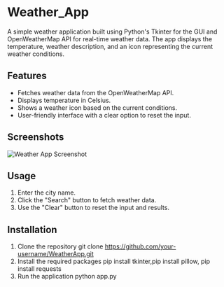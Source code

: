 # Weather_App

A simple weather application built using Python's Tkinter for the GUI and OpenWeatherMap API for real-time weather data. The app displays the temperature, weather description, and an icon representing the current weather conditions.

## Features

- Fetches weather data from the OpenWeatherMap API.
- Displays temperature in Celsius.
- Shows a weather icon based on the current conditions.
- User-friendly interface with a clear option to reset the input.

## Screenshots

![Weather App Screenshot](assets/screenshot.png)

## Usage

1. Enter the city name.
2. Click the "Search" button to fetch weather data.
3. Use the "Clear" button to reset the input and results.

## Installation

1. Clone the repository
   git clone https://github.com/your-username/WeatherApp.git
2. Install the required packages
   pip install tkinter,pip install pillow, pip install requests
3. Run the application
   python app.py 
